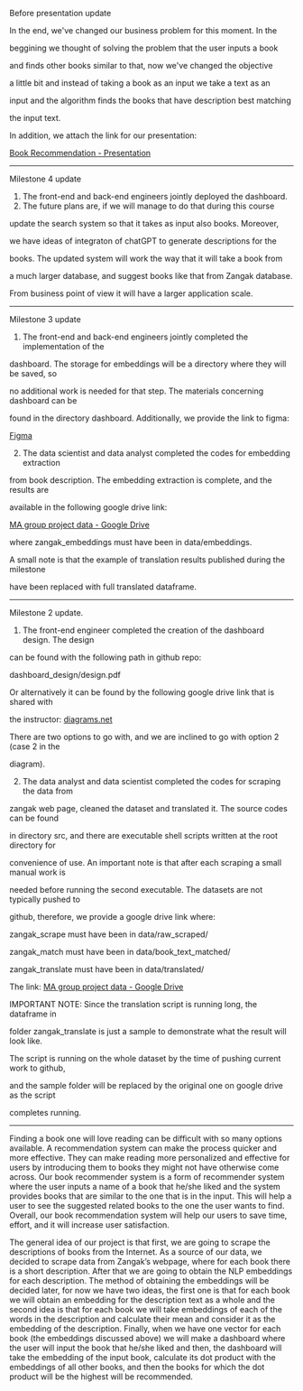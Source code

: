 Before presentation update

In the end, we've changed our business problem for this moment. In the

beggining we thought of solving the problem that the user inputs a book

and finds other books similar to that, now we've changed the objective

a little bit and instead of taking a book as an input we take a text as an 

input and the algorithm finds the books that have description best matching

the input text.

In addition, we attach the link for our presentation: 

[Book Recommendation - Presentation](https://www.canva.com/design/DAFinm836II/qq9IYZwWNP7eP5u0h2NeHg/edit)

---

Milestone 4 update

1) The front-end and back-end engineers jointly deployed the dashboard.
2) The future plans are, if we will manage to do that during this course

update the search system so that it takes as input also books. Moreover,

we have ideas of integraton of chatGPT to generate descriptions for the

books. The updated system will work the way that it will take a book from

a much larger database, and suggest books like that from Zangak database.

From business point of view it will have a larger application scale.

---

Milestone 3 update

1) The front-end and back-end engineers jointly completed the implementation of the

dashboard. The storage for embeddings will be a directory where they will be saved, so

no additional work is needed for that step. The materials concerning dashboard can be

found in the directory dashboard. Additionally, we provide the link to figma:

[Figma](https://www.figma.com/file/dlQ5HRtSNXH7uoOOTzgPmv/Book-Recommendation?node-id=0-1&t=zrcmUyulWE04BKUb-0)

2) The data scientist and data analyst completed the codes for embedding extraction

from book description. The embedding extraction is complete, and the results are

available in the following google drive link:

[MA group project data - Google Drive](https://drive.google.com/drive/u/1/folders/1y6EMNzfI1V4WGgsLltSNStKR4yxrrCZN)

where zangak_embeddings must have been in data/embeddings.

A small note is that the example of translation results published during the milestone

have been replaced with full translated dataframe.

---

Milestone 2 update.

1) The front-end engineer completed the creation of the dashboard design. The design

can be found with the following path in github repo:

dashboard_design/design.pdf

Or alternatively it can be found by the following google drive link that is shared with

the instructor:  [diagrams.net](https://app.diagrams.net/#G1_A8RPBToDKyv-RBb4rSJMD06Td9Q8Xaq)

There are two options to go with, and we are inclined to go with option 2 (case 2 in the

diagram).

2) The data analyst and data scientist completed the codes for scraping the data from

zangak web page, cleaned the dataset and translated it. The source codes can be found

in directory src, and there are executable shell scripts written at the root directory for

convenience of use. An important note is that after each scraping a small manual work is

needed before running the second executable. The datasets are not typically pushed to

github, therefore, we provide a google drive link where:

zangak_scrape must have been in data/raw_scraped/

zangak_match must have been in data/book_text_matched/

zangak_translate must have been in data/translated/

The link: [MA group project data - Google Drive](https://drive.google.com/drive/u/1/folders/1y6EMNzfI1V4WGgsLltSNStKR4yxrrCZN)

IMPORTANT NOTE: Since the translation script is running long, the dataframe in

folder zangak_translate is just a sample to demonstrate what the result will look like.

The script is running on the whole dataset by the time of pushing current work to github,

and the sample folder will be replaced by the original one on google drive as the script

completes running.

---

Finding a book one will love reading can be difficult with so many options available.
A recommendation system can make the process quicker and more effective. They can make
reading more personalized and effective for users by introducing them to books they
might not have otherwise come across. Our book recommender system is a form of
recommender system where the user inputs a name of a book that he/she liked and
the system provides books that are similar to the one that is in the input. This will
help a user to see the suggested related books to the one the user wants to find.
Overall, our book recommendation system will help our users to save time, effort, and
it will increase user satisfaction.

The general idea of our project is that first, we are going to scrape the descriptions
of books from the Internet. As a source of our data, we decided to scrape data from
Zangak’s webpage, where for each book there is a short description. After that we are
going to obtain the NLP embeddings for each description. The method of obtaining the
embeddings will be decided later, for now we have two ideas, the first one is that for
each book we will obtain an embedding for the description text as a whole and the
second idea is that for each book we will take embeddings of each of the words in the
description and calculate their mean and consider it as the embedding of the
description. Finally, when we have one vector for each book (the embeddings discussed
above) we will make a dashboard where the user will input the book that he/she liked
and then, the dashboard will take the embedding of the input book, calculate its dot
product with the embeddings of all other books, and then the books for which the dot
product will be the highest will be recommended.
